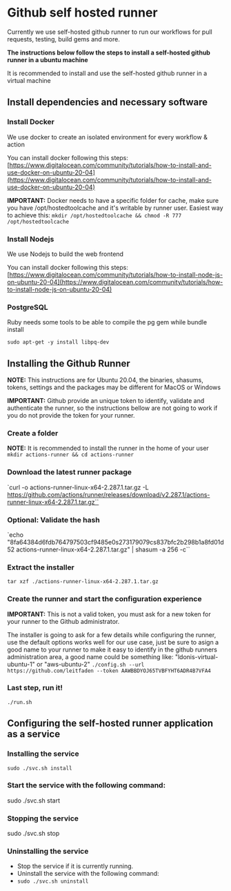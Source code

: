 # Github self hosted runner
Currently we use self-hosted github runner to run our workflows for pull requests, testing, build gems and more.

**The instructions below follow the steps to install a self-hosted github runner in a ubuntu machine**

It is recommended to install and use the self-hosted github runner in a virtual machine

## Install dependencies and necessary software

### Install Docker
We use docker to create an isolated environment for every workflow & action

You can install docker following this steps:
[https://www.digitalocean.com/community/tutorials/how-to-install-and-use-docker-on-ubuntu-20-04](https://www.digitalocean.com/community/tutorials/how-to-install-and-use-docker-on-ubuntu-20-04)

**IMPORTANT:** Docker needs to have a specific folder for cache, make sure you have /opt/hostedtoolcache and it's writable by runner user. Easiest way to achieve this:
`mkdir /opt/hostedtoolcache && chmod -R 777 /opt/hostedtoolcache`

### Install Nodejs
We use Nodejs to build the web frontend

You can install docker following this steps:
[https://www.digitalocean.com/community/tutorials/how-to-install-node-js-on-ubuntu-20-04](https://www.digitalocean.com/community/tutorials/how-to-install-node-js-on-ubuntu-20-04)

### PostgreSQL
Ruby needs some tools to be able to compile the pg gem while bundle install

`sudo apt-get -y install libpq-dev`


## Installing the Github Runner
**NOTE:** This instructions are for Ubuntu 20.04, the binaries, shasums, tokens, settings and the packages may be different for MacOS or Windows

**IMPORTANT:** Github provide an unique token to identify, validate and authenticate the runner, so the instructions bellow are not going to work if you do not provide the token for your runner.

### Create a folder
**NOTE:** It is recommended to install the runner in the home of your user
`mkdir actions-runner && cd actions-runner`

### Download the latest runner package

`curl -o actions-runner-linux-x64-2.287.1.tar.gz -L https://github.com/actions/runner/releases/download/v2.287.1/actions-runner-linux-x64-2.287.1.tar.gz``

### Optional: Validate the hash
`echo "8fa64384d6fdb764797503cf9485e0s273179079cs837bfc2b298b1a8fd01d52  actions-runner-linux-x64-2.287.1.tar.gz" | shasum -a 256 -c``

### Extract the installer
`tar xzf ./actions-runner-linux-x64-2.287.1.tar.gz`

### Create the runner and start the configuration experience
**IMPORTANT:** This is not a valid token, you must ask for a new token for your runner to the Github administrator.

The installer is going to ask for a few details while configuring the runner, use the default options works well for our use case, just be sure to asign a good name to your runner to make it easy to identify in the github runners administration area, a good name could be something like: "ldonis-virtual-ubuntu-1" or "aws-ubuntu-2"
`./config.sh --url https://github.com/leitfaden --token AAWBBDYOJ65TVBFYHT6ADR4B7VFA4`

### Last step, run it!
`./run.sh`

## Configuring the self-hosted runner application as a service

### Installing the service
`sudo ./svc.sh install`

### Start the service with the following command:
sudo ./svc.sh start

### Stopping the service
sudo ./svc.sh stop

### Uninstalling the service

- Stop the service if it is currently running.
- Uninstall the service with the following command:
- `sudo ./svc.sh uninstall`
